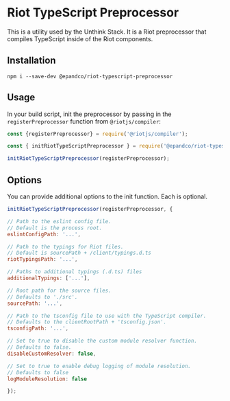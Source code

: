 # Riot TypeScript Preprocessor

This is a utility used by the Unthink Stack. It is a Riot preprocessor that
compiles TypeScript inside of the Riot components.

## Installation

    npm i --save-dev @epandco/riot-typescript-preprocessor

## Usage

In your build script, init the preprocessor by passing in the
`registerPreprocessor` function from `@riotjs/compiler`:

```javascript
const {registerPreprocessor} = require('@riotjs/compiler');

const { initRiotTypeScriptPreprocessor } = require('@epandco/riot-typescript-preprocessor');

initRiotTypeScriptPreprocessor(registerPreprocessor);
```

## Options

You can provide additional options to the init function. Each is optional.

```javascript
initRiotTypeScriptPreprocessor(registerPreprocessor, {

// Path to the eslint config file.
// Default is the process root.
eslintConfigPath: '...',

// Path to the typings for Riot files.
// Default is sourcePath + /client/typings.d.ts
riotTypingsPath: '...',

// Paths to additional typings (.d.ts) files
additionalTypings: ['...'],

// Root path for the source files.
// Defaults to './src'.
sourcePath: '...',

// Path to the tsconfig file to use with the TypeScript compiler.
// Defaults to the clientRootPath + 'tsconfig.json'.
tsconfigPath: '...',

// Set to true to disable the custom module resolver function.
// Defaults to false.
disableCustomResolver: false,

// Set to true to enable debug logging of module resolution.
// Defaults to false
logModuleResolution: false

});
```
